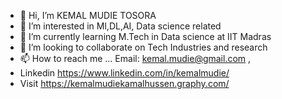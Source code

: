 - 👋 Hi, I’m KEMAL MUDIE TOSORA
- 👀 I’m interested in Ml,DL,AI, Data science related  
- 🌱 I’m currently learning M.Tech in Data science at IIT Madras
- 💞️ I’m looking to collaborate on Tech Industries and research
- 📫 How to reach me ... Email: kemal.mudie@gmail.com ,
-   Linkedin https://www.linkedin.com/in/kemalmudie/
-   Visit https://kemalmudiekamalhussen.graphy.com/
<!---
KEMAL-MUDIE/KEMAL-MUDIE is a ✨ special ✨ repository because its `README.md` (this file) appears on your GitHub profile.
You can click the Preview link to take a look at your changes.
--->
